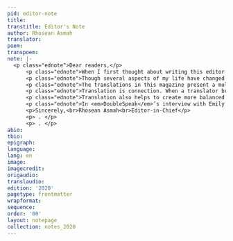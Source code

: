 ```yaml
---
pid: editor-note
title: 
transtitle: Editor's Note
author: Rhosean Asmah
translator: 
poem: 
transpoem: 
note: |-
  <p class="ednote">Dear readers,</p>
      <p class="ednote">When I first thought about writing this editor’s note, I imagined I’d be doing so in my dorm or in an on-campus library. Instead, as I write now, I’m at home in Texas, social distancing and waiting for the world to return to one that seems more familiar.</p>
      <p class="ednote">Though several aspects of my life have changed in the past few months, <em>DoubleSpeak</em> is something that has remained constant. When the United States began to respond to COVID-19 and the resulting uncertainty began to surround events and plans, I wasn’t sure that this issue of <em>DoubleSpeak</em> would go to print. A key part of <em>DoubleSpeak</em>’s process has always been our weekly meetings, where members come together to discuss and refine the magazine. I didn’t know how we would go forward without that critical in-person engagement. Nevertheless, <em>DoubleSpeak</em> staff kept working toward the creation of this magazine. From all across the United States — New Jersey, Florida, California, Pennsylvania, Wisconsin, New York, Georgia, and New Hampshire — members continued our discussions and took time out of their days to complete the many tasks, small and large, that made this issue of <em>DoubleSpeak</em> possible.</p>
      <p class="ednote">The translations in this magazine present a multitude of poets and places, telling stories that relate to all aspects of human experience. These translations explore love, death, life, loneliness, change, dreams, hope, hopelessness, and even poetry. Every translation in this issue has challenged how I approach and view these subjects, ultimately enriching my understanding of the world and helping me to become a more compassionate person. In “The Holy Land,” Italian poet Alda Merini shows me how endlessly tormenting it is, physically and mentally, to be in a psychiatric hospital, and in “Bitter Song,” Puerto Rican poet Julia de Burgos shares her struggles with existentialism, but also tells me where she finds hope. Translation constantly encourages me to learn from and examine the countless experiences that exist within the world, and I believe the translations in this issue will do the same for you. I’m deeply grateful to and in awe of the poets who were observant, vulnerable, and expressive enough to put their thoughts on paper and to the translators who, displaying the same qualities, diligently brought those poets’ words into another language.</p>
      <p class="ednote">Translation is connection. When a translator brings a text into a particular language, they establish a link between the person translated and readers of the translation. More specifically, the translator connects readers to that person’s feelings and experiences. The translator connects readers to places to which they have not been and to which they may never go, to people they have not met and whom they may never meet. The value of these ties cannot be understated. Not only does translation give people the opportunity to see what they share with others — the similarities of thought or belief that exist between those miles apart — but it also shows that what seems distant may actually be quite close.</p>
      <p class="ednote">Translation also helps to create more balanced world, but only if we, as translators, use it to that end. As a woman of color, I am acutely aware that society most often prioritizes the narratives of men, the White, and the wealthy. Translation can be used to offset this, though. With translation, we have the ability to expand the reach of stories that have rarely been told. It’s something we at <em>DoubleSpeak</em> constantly work toward: we strive to publish poems and translations that truly represent all kinds of people and experiences. There is no better way to fulfill translation’s ability to connect and teach than to translate and publish women, people of color, and speakers of minority languages in greater numbers alongside those who have traditionally been treated with more importance. Working in this way, we strike a balance and even start a dialogue. And, of course, we also continue to reveal the ties that exist between translated authors and readers, pushing readers toward a more complex and compassionate understanding of the world and the people in it.</p>
      <p class="ednote">In <em>DoubleSpeak</em>’s interview with Emily Yoon, Yoon refers to translation as the ultimate “un-lonely enterprise.” This description resonates so much with me. The translations in this magazine have shown me that I’m not alone in my feelings of sadness and hope, of frustration and wonder. In this way, translation has connected me to people all over the world and even across time, which I find immensely comforting. Moreover, simply engaging with translations and working to make them available to readers has deepened my connection to <em>DoubleSpeak</em> staff and the many translators who contributed to this issue. In the midst of a pandemic, when everyone feels a little more distant, translation has reminded me that I belong to a wonderful and diverse community. Through these poems and translations, I hope that you, reader, feel like a part of this community too.</p>
      <p>Sincerely,<br>Rhosean Asmah<br>Editor-in-Chief</p>
      <p> . </p>
      <p> . </p>
abio: 
tbio: 
epigraph: 
language: 
lang: en
image: 
imagecredit: 
origaudio: 
translaudio: 
edition: '2020'
pagetype: frontmatter
wrapformat: 
sequence: 
order: '00'
layout: notepage
collection: notes_2020
---
```

